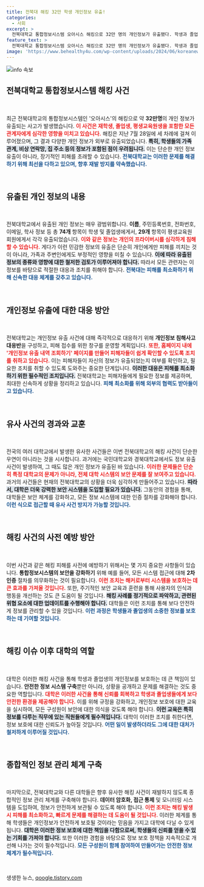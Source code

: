 ```yaml
---
title: 전북대 해킹 32만 학생 개인정보 유출!
categories:
  - 사회
excerpt: >
  전북대학교 통합정보시스템 오아시스 해킹으로 32만 명의 개인정보가 유출됐다. 학생과 졸업생, 평생교육원생의 가족 정보까지 포함된 이번 사건은 심각한 2차 피해를 우려케 한다. 전북대는 유출 확인 서비스를 제공하고 보안 강화를 약속했다. 클릭해 더 자세한 내용을 확인하세요!
feature_text: >
  전북대학교 통합정보시스템 오아시스 해킹으로 32만 명의 개인정보가 유출됐다. 학생과 졸업생, 평생교육원생의 가족 정보까지 포함된 이번 사건은 심각한 2차 피해를 우려케 한다. 전북대는 유출 확인 서비스를 제공하고 보안 강화를 약속했다. 클릭해 더 자세한 내용을 확인하세요!
image: 'https://www.behealthy4u.com/wp-content/uploads/2024/06/koreanews.jpg'
---
```


<p><img src="https://www.behealthy4u.com/wp-content/uploads/2024/06/koreanews.jpg" alt="info 속보" /></p>

<h2 data-ke-size="size26">전북대학교 통합정보시스템 해킹 사건</h2>

<p data-ke-size="size16">&nbsp;</p>

<p>최근 전북대학교의 통합정보시스템인 '오아시스'의 해킹으로 약 <b>32만명</b>의 개인 정보가 유출되는 사고가 발생했습니다. <b><span style="color: #ee2323;">이 사건은 재학생, 졸업생, 평생교육원생을 포함한 모든 관계자에게 심각한 영향을 미치고 있습니다.</span></b> 해킹은 지난 7월 28일에 세 차례에 걸쳐 이루어졌으며, 그 결과 다양한 개인 정보가 외부로 유출되었습니다. <b><span style="background-color: #21538527;">특히, 학생들의 가족 관계, 비상 연락망, 집 주소 등의 정보가 포함된 점이 우려됩니다.</span></b> 이는 단순한 개인 정보 유출이 아니라, 장기적인 피해를 초래할 수 있습니다. <b><span style="color: #1a5490;">전북대학교는 이러한 문제를 해결하기 위해 최선을 다하고 있으며, 향후 재발 방지를 약속했습니다.</span></b></p>

<p data-ke-size="size16">&nbsp;</p>

<h2 data-ke-size="size26">유출된 개인 정보의 내용</h2>

<p data-ke-size="size16">&nbsp;</p>

<p>전북대학교에서 유출된 개인 정보는 매우 광범위합니다. <b>이름</b>, 주민등록번호, 전화번호, 이메일, 학사 정보 등 총 <b>74개</b> 항목이 학생 및 졸업생에게서, <b>29개</b> 항목이 평생교육원 회원에게서 각각 유출되었습니다. <b><span style="color: #ee2323;">이와 같은 정보는 개인의 프라이버시를 심각하게 침해할 수 있습니다.</span></b> 게다가 이런 민감한 정보의 유출은 단순히 개인에게만 피해를 끼치는 것이 아니라, 가족과 주변인에게도 부정적인 영향을 미칠 수 있습니다. <b><span style="background-color: #21538527;">이에 따라 유출된 정보의 종류와 영향에 대한 철저한 검토가 이루어져야 합니다.</span></b> 따라서 모든 관련자는 이 정보를 바탕으로 적절한 대응과 조치를 취해야 합니다. <b><span style="color: #1a5490;">전북대는 피해를 최소화하기 위해 신속한 대응 체계를 갖추고 있습니다.</span></b></p>

<p data-ke-size="size16">&nbsp;</p>

<h2 data-ke-size="size26">개인정보 유출에 대한 대응 방안</h2>

<p data-ke-size="size16">&nbsp;</p>

<p>전북대학교는 개인정보 유출 사건에 대해 즉각적으로 대응하기 위해 <b>개인정보 침해사고 대응반</b>을 구성하고, 피해 접수를 위한 창구를 운영할 계획입니다. <b><span style="color: #ee2323;">또한, 홈페이지 내에 '개인정보 유출 내역 조회하기' 페이지를 만들어 피해자들이 쉽게 확인할 수 있도록 조치를 취하고 있습니다.</span></b> 이는 피해자들이 자신의 정보가 유출되었는지 여부를 확인하고, 필요한 조치를 취할 수 있도록 도와주는 중요한 단계입니다. <b><span style="background-color: #21538527;">이러한 대응은 피해를 최소화하기 위한 필수적인 조치입니다.</span></b> 전북대학교는 피해자들에게 필요한 정보를 제공하며, 최대한 신속하게 상황을 정리하고 있습니다. <b><span style="color: #1a5490;">피해 최소화를 위해 외부의 협력도 받아들이고 있습니다.</span></b></p>

<p data-ke-size="size16">&nbsp;</p>

<h2 data-ke-size="size26">유사 사건의 경과와 교훈</h2>

<p data-ke-size="size16">&nbsp;</p>

<p>전국의 여러 대학교에서 발생한 유사한 사건들은 이번 전북대학교의 해킹 사건이 단순한 우연이 아니라는 것을 시사합니다. 과거에는 국민대학교와 경북대학교에서도 정보 유출 사건이 발생하여, 그 때도 많은 개인 정보가 유출된 바 있습니다. <b><span style="color: #ee2323;">이러한 문제들은 단순히 특정 대학교의 문제가 아니라, 전체 대학 시스템의 보안 문제를 잘 보여주고 있습니다.</span></b> 과거의 사건들은 현재의 전북대학교의 상황을 더욱 심각하게 만들어주고 있습니다. <b><span style="background-color: #21538527;">따라서, 대학은 더욱 강력한 보안 시스템을 도입할 필요가 있습니다.</span></b> 그동안의 경험을 통해, 대학들은 보안 체계를 강화하고, 모든 정보 시스템에 대한 인증 절차를 강화해야 합니다. <b><span style="color: #1a5490;">이런 식으로 접근할 때 유사 사건 방지가 가능할 것입니다.</span></b></p>

<p data-ke-size="size16">&nbsp;</p>

<h2 data-ke-size="size26">해킹 사건의 사전 예방 방안</h2>

<p data-ke-size="size16">&nbsp;</p>

<p>이번 사건과 같은 해킹 피해를 사전에 예방하기 위해서는 몇 가지 중요한 사항들이 있습니다. <b>통합정보시스템의 보안을 강화하기</b> 위해 예를 들어, 모든 시스템 접근에 대해 <b>2차 인증</b> 절차를 의무화하는 것이 필요합니다. <b><span style="color: #ee2323;">이런 조치는 해커로부터 시스템을 보호하는 데 큰 효과를 가져올 것입니다.</span></b> 또한, 주기적인 보안 교육과 훈련을 통해 사용자의 인식과 행동을 개선하는 것도 큰 도움이 될 것입니다. <b><span style="background-color: #21538527;">해킹 사례를 정기적으로 파악하고, 관련된 위협 요소에 대한 업데이트를 수행해야 합니다.</span></b> 대학들은 이런 조치를 통해 보다 안전하게 정보를 관리할 수 있을 것입니다. <b><span style="color: #1a5490;">이런 과정은 학생들과 졸업생의 소중한 정보를 보호하는 데 기여할 것입니다.</span></b></p>

<p data-ke-size="size16">&nbsp;</p>

<h2 data-ke-size="size26">해킹 이슈 이후 대학의 역할</h2>

<p data-ke-size="size16">&nbsp;</p>

<p>대학은 이러한 해킹 사건을 통해 학생과 졸업생의 개인정보를 보호하는 데 큰 책임이 있습니다. <b>안전한 정보 시스템 구축</b>뿐만 아니라, 상황을 공개하고 문제를 해결하는 것도 중요한 역할입니다. <b><span style="color: #ee2323;">대학은 이러한 사건을 통해 신뢰를 회복하고 학생과 졸업생들에게 보다 안전한 환경을 제공해야 합니다.</span></b> 이를 위해 규정을 강화하고, 개인정보 보호에 대한 교육을 실시하여, 모든 구성원이 보안에 대한 의식을 갖도록 해야 합니다. <b><span style="background-color: #21538527;">이런 교육은 특히 정보를 다루는 직무에 있는 직원들에게 필수적입니다.</span></b> 대학이 이러한 조치를 취한다면, 정보 보호에 대한 신뢰도가 높아질 것입니다. <b><span style="color: #1a5490;">어떤 일이 발생하더라도 그에 대한 대처가 철저하게 이루어질 것입니다.</span></b></p>

<p data-ke-size="size16">&nbsp;</p>

<h2 data-ke-size="size26">종합적인 정보 관리 체계 구축</h2>

<p data-ke-size="size16">&nbsp;</p>

<p>마지막으로, 전북대학교와 다른 대학들은 향후 유사한 해킹 사건이 재발하지 않도록 종합적인 정보 관리 체계를 구축해야 합니다. <b>데이터 암호화, 접근 통제</b> 및 모니터링 시스템을 도입하여, 정보가 안전하게 보관될 수 있도록 해야 합니다. <b><span style="color: #ee2323;">이런 조치는 해킹 발생 시 피해를 최소화하고, 빠르게 문제를 해결하는 데 도움이 될 것입니다.</span></b> 이러한 체계를 통해 학생들은 개인정보가 안전하게 보호될 것이라는 믿음을 가지고 대학에 다닐 수 있게 됩니다. <b><span style="background-color: #21538527;">대학은 이러한 정보 보호에 대한 책임을 다함으로써, 학생들의 신뢰를 얻을 수 있는 기회를 가져야 합니다.</span></b> 또한 이러한 경험을 바탕으로 정보 보호 정책을 지속적으로 개선해 나가는 것이 필수적입니다. <b><span style="color: #1a5490;">모든 구성원이 함께 참여하여 만들어가는 안전한 정보 체계가 필수적입니다.</span></b></p>

<p data-ke-size="size16">&nbsp;</p>
생생한 뉴스, <a href="https://qoogle.tistory.com" rel="dofollow">qoogle.tistory.com</a>


